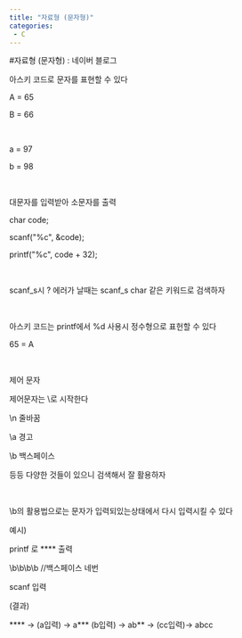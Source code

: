 ```yaml
---
title: "자료형 (문자형)"
categories:
 - C
---
```

#자료형 (문자형) : 네이버 블로그
<div class="wrap_rabbit pcol2 _param(1) _postViewArea221493295136" id="post-view221493295136">
<!-- Rabbit HTML --><div class="se-viewer se-theme-default" lang="ko-KR">
<!-- SE_DOC_HEADER_END -->
<div class="se-main-container">
<div class="se-component se-text se-l-default" id="SE-f7386375-51fc-42ba-8253-f426cce61fe5">
<div class="se-component-content">
<div class="se-section se-section-text se-l-default">
<div class="se-module se-module-text"><!-- SE-TEXT { --><p class="se-text-paragraph se-text-paragraph-align-" id="SE-6f5099df-2ec5-459f-8f12-47166c068f3c" style=""><span class="se-fs- se-ff-" id="SE-22d7c598-bca0-41da-a235-5f513e6afeb7" style="">아스키 코드로 문자를 표현할 수 있다</span></p><!-- } SE-TEXT --><!-- SE-TEXT { --><p class="se-text-paragraph se-text-paragraph-align-" id="SE-c07dfdab-7acb-4395-a6a8-4260b4aa2541" style=""><span class="se-fs- se-ff-" id="SE-39cd85a5-d079-457c-817f-95de8a11d7a6" style="">A = 65</span></p><!-- } SE-TEXT --><!-- SE-TEXT { --><p class="se-text-paragraph se-text-paragraph-align-" id="SE-86972eb0-09e0-4b3a-bccc-e999f84d2350" style=""><span class="se-fs- se-ff-" id="SE-ee7303f4-977f-4984-bf67-3bad8de046c8" style="">B = 66</span></p><!-- } SE-TEXT --><!-- SE-TEXT { --><p class="se-text-paragraph se-text-paragraph-align-" id="SE-d4228158-afd5-476e-bfcb-5b4ac72d7642" style=""><span class="se-fs- se-ff-" id="SE-dbfe57a7-ec92-45da-8f29-d181dc3681bd" style="">​</span></p><!-- } SE-TEXT --><!-- SE-TEXT { --><p class="se-text-paragraph se-text-paragraph-align-" id="SE-b9191b55-782a-43c6-81b8-a50d5e43e8fc" style=""><span class="se-fs- se-ff-" id="SE-471cef77-3b43-41de-bffc-e6b0ab414557" style="">a = 97</span></p><!-- } SE-TEXT --><!-- SE-TEXT { --><p class="se-text-paragraph se-text-paragraph-align-" id="SE-fbbb8bfa-bd13-41f4-944b-6d33c9fcdae1" style=""><span class="se-fs- se-ff-" id="SE-fb9d25d8-4998-49e2-895f-9dfea26d1d4b" style="">b = 98</span></p><!-- } SE-TEXT --><!-- SE-TEXT { --><p class="se-text-paragraph se-text-paragraph-align-" id="SE-fe449e90-facc-4491-895c-241292fa5761" style=""><span class="se-fs- se-ff-" id="SE-5ac3b62b-42bf-46bd-9874-596279377465" style="">​</span></p><!-- } SE-TEXT --><!-- SE-TEXT { --><p class="se-text-paragraph se-text-paragraph-align-" id="SE-47a7c76a-7deb-4d04-98a9-2bcec50e38f7" style=""><span class="se-fs- se-ff-" id="SE-6af6fa79-d7d8-40fb-aa4c-50f95d16177e" style="">대문자를 입력받아 소문자를 출력</span></p><!-- } SE-TEXT --><!-- SE-TEXT { --><p class="se-text-paragraph se-text-paragraph-align-" id="SE-c9e4efd7-fd86-4d96-8620-7268e49b3a42" style=""><span class="se-fs- se-ff-" id="SE-02fb4165-2670-430a-b239-a465c509299f" style=""> char code;</span></p><!-- } SE-TEXT --><!-- SE-TEXT { --><p class="se-text-paragraph se-text-paragraph-align-" id="SE-64be6dd2-d24e-4f3c-87d0-9d98eda749d2" style=""><span class="se-fs- se-ff-" id="SE-7ff7746c-7505-4925-bc0c-2f59614cab48" style="">scanf("%c", &amp;code);</span></p><!-- } SE-TEXT --><!-- SE-TEXT { --><p class="se-text-paragraph se-text-paragraph-align-" id="SE-01fbf417-f0a7-4066-9d3b-074fd40bc04f" style=""><span class="se-fs- se-ff-" id="SE-4ba1823e-6412-4d1c-8169-28e0eab798f5" style="">printf("%c", code + 32);  </span></p><!-- } SE-TEXT --><!-- SE-TEXT { --><p class="se-text-paragraph se-text-paragraph-align-" id="SE-3773f0b4-d9b5-4826-8f2a-306524835b37" style=""><span class="se-fs- se-ff-" id="SE-c6358a3b-fb66-4916-8688-8bcb850fe859" style="">​</span></p><!-- } SE-TEXT --><!-- SE-TEXT { --><p class="se-text-paragraph se-text-paragraph-align-" id="SE-29089604-40f1-4a51-abef-5773a488ca4d" style=""><span class="se-fs- se-ff-" id="SE-4d449076-ee3d-443d-a686-dd55729265b6" style="">scanf_s시 ? 에러가 날때는 scanf_s char 같은 키워드로 검색하자</span></p><!-- } SE-TEXT --><!-- SE-TEXT { --><p class="se-text-paragraph se-text-paragraph-align-" id="SE-4ddb496b-de45-4d93-96b0-686d2304e24f" style=""><span class="se-fs- se-ff-" id="SE-24d0a687-e5ab-49d2-9281-a2a76e258e3f" style="">​</span></p><!-- } SE-TEXT --><!-- SE-TEXT { --><p class="se-text-paragraph se-text-paragraph-align-" id="SE-5408d657-44e8-4882-b0c5-4419d272b954" style=""><span class="se-fs- se-ff-" id="SE-a4c386f9-8780-49fc-9da1-10e9770a1513" style="">아스키 코드는 printf에서 %d 사용시 정수형으로 표헌할 수 있다</span></p><!-- } SE-TEXT --><!-- SE-TEXT { --><p class="se-text-paragraph se-text-paragraph-align-" id="SE-da060336-98e4-4d43-b7d6-b972c230700e" style=""><span class="se-fs- se-ff-" id="SE-6f2fab8a-312a-4471-a74e-5caad6ef011e" style="">65 = A</span></p><!-- } SE-TEXT --><!-- SE-TEXT { --><p class="se-text-paragraph se-text-paragraph-align-" id="SE-80e55808-22ba-4773-b4e0-78bbe687b7aa" style=""><span class="se-fs- se-ff-" id="SE-2ab79353-736f-4b93-a62b-05ca1fa8bc04" style="">​</span></p><!-- } SE-TEXT --><!-- SE-TEXT { --><p class="se-text-paragraph se-text-paragraph-align-" id="SE-483630b6-1b49-4e3b-a8b3-f7c4dd222c82" style=""><span class="se-fs- se-ff-" id="SE-2d67c407-5a47-4a25-ba9a-9eded6fb4ce9" style="">제어 문자</span></p><!-- } SE-TEXT --><!-- SE-TEXT { --><p class="se-text-paragraph se-text-paragraph-align-" id="SE-f6a24a98-df99-4cfa-8432-4e819a378d28" style=""><span class="se-fs- se-ff-" id="SE-a4738a29-c630-4a89-9b01-4d3898c89fd3" style="">제어문자는 \로 시작한다</span></p><!-- } SE-TEXT --><!-- SE-TEXT { --><p class="se-text-paragraph se-text-paragraph-align-" id="SE-c806c90e-d827-470f-86e6-33f15a78bdd9" style=""><span class="se-fs- se-ff-" id="SE-8ad6545e-9ef4-4f5e-aadd-ab7ba2a62687" style="">\n 줄바꿈</span></p><!-- } SE-TEXT --><!-- SE-TEXT { --><p class="se-text-paragraph se-text-paragraph-align-" id="SE-c5c2ec71-b469-483d-b181-eabb5a8e3ed3" style=""><span class="se-fs- se-ff-" id="SE-591b55f2-2c7c-476b-af4d-d75f4cf91327" style="">\a 경고</span></p><!-- } SE-TEXT --><!-- SE-TEXT { --><p class="se-text-paragraph se-text-paragraph-align-" id="SE-71b32b17-adfc-4878-a6b5-9b5cd546c610" style=""><span class="se-fs- se-ff-" id="SE-65bcb1db-adda-472a-a069-494fe66da524" style="">\b 백스페이스</span></p><!-- } SE-TEXT --><!-- SE-TEXT { --><p class="se-text-paragraph se-text-paragraph-align-" id="SE-12e3d99d-b21d-4908-8782-b88bddaa8b46" style=""><span class="se-fs- se-ff-" id="SE-577371f6-5bb6-4b7d-bb05-6e95c87665d5" style="">등등 다양한 것들이 있으니 검색해서 잘 활용하자</span></p><!-- } SE-TEXT --><!-- SE-TEXT { --><p class="se-text-paragraph se-text-paragraph-align-" id="SE-240941a2-36eb-4d3e-a130-5cee5e78ba6a" style=""><span class="se-fs- se-ff-" id="SE-9afa712c-0f8b-4731-b53a-a7e0ca3387de" style="">​</span></p><!-- } SE-TEXT --><!-- SE-TEXT { --><p class="se-text-paragraph se-text-paragraph-align-" id="SE-5e9faea1-61bd-486b-a50a-02acac907041" style=""><span class="se-fs- se-ff-" id="SE-ad032a91-bc22-4cad-9159-344da708075a" style="">\b의 활용법으로는 문자가 입력되있는상태에서 다시 입력시킬 수 있다</span></p><!-- } SE-TEXT --><!-- SE-TEXT { --><p class="se-text-paragraph se-text-paragraph-align-" id="SE-2cedab14-df77-4178-b98b-7b414535dccc" style=""><span class="se-fs- se-ff-" id="SE-2e42014d-2c10-46a1-ab10-010e550c8700" style="">예시)</span></p><!-- } SE-TEXT --><!-- SE-TEXT { --><p class="se-text-paragraph se-text-paragraph-align-" id="SE-e3540463-61ff-4d80-9249-26dd78637775" style=""><span class="se-fs- se-ff-" id="SE-cf3ca52e-f593-4adc-9c9f-4be1ecd8f743" style="">printf 로 **** 출력</span></p><!-- } SE-TEXT --><!-- SE-TEXT { --><p class="se-text-paragraph se-text-paragraph-align-" id="SE-eaa6ff87-b3bd-48bf-a71e-21dec4d3e172" style=""><span class="se-fs- se-ff-" id="SE-733fc6e5-24e9-4fed-be76-cde3e48fe5cc" style="">\b\b\b\b    //백스페이스 네번</span></p><!-- } SE-TEXT --><!-- SE-TEXT { --><p class="se-text-paragraph se-text-paragraph-align-" id="SE-ebbf3592-c3d5-44c4-8bb5-008b909e08e3" style=""><span class="se-fs- se-ff-" id="SE-c0c0d4dc-15c3-4777-88dc-7dfc2dbe64e4" style="">scanf 입력</span></p><!-- } SE-TEXT --><!-- SE-TEXT { --><p class="se-text-paragraph se-text-paragraph-align-" id="SE-817f688c-856c-41f4-9be6-1e0c80351c80" style=""><span class="se-fs- se-ff-" id="SE-7078bbac-4b70-42a9-8807-be67d2ab0a96" style="">(결과)</span></p><!-- } SE-TEXT --><!-- SE-TEXT { --><p class="se-text-paragraph se-text-paragraph-align-" id="SE-409f197b-fb72-4266-9722-2735be1952ec" style=""><span class="se-fs- se-ff-" id="SE-60cd5901-8d1c-4d95-b427-91379b1f4da3" style="">**** → (a입력) → a*** (b입력) → ab** → (cc입력)→ abcc</span></p><!-- } SE-TEXT --><!-- SE-TEXT { --><p class="se-text-paragraph se-text-paragraph-align-" id="SE-827f490e-6583-4dd9-971d-8528c2b6c223" style=""><span class="se-fs- se-ff-" id="SE-356bd387-b4dd-4b13-90b1-bc25452ee313" style="">​</span></p><!-- } SE-TEXT --><!-- SE-TEXT { --><p class="se-text-paragraph se-text-paragraph-align-" id="SE-84ce4fb2-4878-4d13-83c9-fa48f3a82ca7" style=""><span class="se-fs- se-ff-" id="SE-045b4ae3-990f-41de-986c-bf0dd194b2c2" style="">​</span></p><!-- } SE-TEXT --><!-- SE-TEXT { --><p class="se-text-paragraph se-text-paragraph-align-" id="SE-5041246a-c0b7-4b88-960c-1dd167c0b854" style=""><span class="se-fs- se-ff-" id="SE-7915cfea-24ce-4a6d-99bf-cfd43247a57c" style="">​</span></p><!-- } SE-TEXT --></div>
</div>
</div>
</div> </div>
</div>
</div>